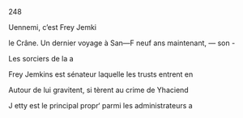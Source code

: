 248

Uennemi, c’est Frey Jemki

le Crâne.
Un dernier voyage à San—F
neuf ans maintenant, — son -

Les sorciers de la a

Frey Jemkins est sénateur
laquelle les trusts entrent en

Autour de lui gravitent, si
tèrent au crime de Yhaciend

J etty est le principal propr‘
parmi les administrateurs a

